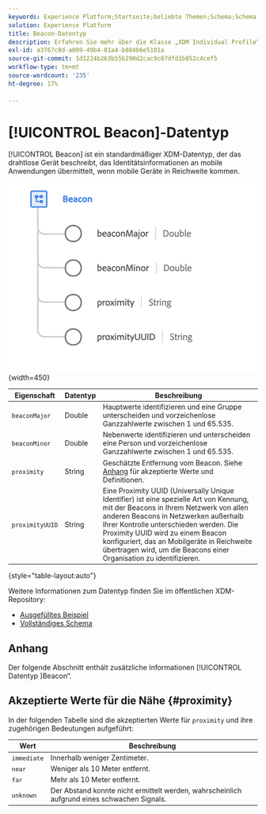 ```yaml
---
keywords: Experience Platform;Startseite;beliebte Themen;Schema;Schema;XDM;Felder;Schemata;Schemata;Beacon;Interaktionsdetails;Datentyp;Datentyp;Datentyp;
solution: Experience Platform
title: Beacon-Datentyp
description: Erfahren Sie mehr über die Klasse „XDM Individual Profile“.
exl-id: a3767c8d-a009-49b4-81a4-b084b6e5101a
source-git-commit: 1d1224b263b55b290d2cac9c07dfd1b852c4cef5
workflow-type: tm+mt
source-wordcount: '235'
ht-degree: 17%

---
```


# [!UICONTROL Beacon]-Datentyp

[!UICONTROL Beacon] ist ein standardmäßiger XDM-Datentyp, der das drahtlose Gerät beschreibt, das Identitätsinformationen an mobile Anwendungen übermittelt, wenn mobile Geräte in Reichweite kommen.

![](../images/data-types/beacon.png){width=450}

| Eigenschaft | Datentyp | Beschreibung |
| --- | --- | --- |
| `beaconMajor` | Double | Hauptwerte identifizieren und eine Gruppe unterscheiden und vorzeichenlose Ganzzahlwerte zwischen 1 und 65.535. |
| `beaconMinor` | Double | Nebenwerte identifizieren und unterscheiden eine Person und vorzeichenlose Ganzzahlwerte zwischen 1 und 65.535. |
| `proximity` | String | Geschätzte Entfernung vom Beacon. Siehe [Anhang](#proximity) für akzeptierte Werte und Definitionen. |
| `proximityUUID` | String | Eine Proximity UUID (Universally Unique Identifier) ist eine spezielle Art von Kennung, mit der Beacons in Ihrem Netzwerk von allen anderen Beacons in Netzwerken außerhalb Ihrer Kontrolle unterschieden werden. Die Proximity UUID wird zu einem Beacon konfiguriert, das an Mobilgeräte in Reichweite übertragen wird, um die Beacons einer Organisation zu identifizieren. |

{style="table-layout:auto"}

Weitere Informationen zum Datentyp finden Sie im öffentlichen XDM-Repository:

* [Ausgefülltes Beispiel](https://github.com/adobe/xdm/blob/master/components/datatypes/deprecated/beacon-interaction-details.example.1.json)
* [Vollständiges Schema](https://github.com/adobe/xdm/blob/master/components/datatypes/deprecated/beacon-interaction-details.schema.json)

## Anhang

Der folgende Abschnitt enthält zusätzliche Informationen [!UICONTROL  Datentyp ]Beacon“.

## Akzeptierte Werte für die Nähe {#proximity}

In der folgenden Tabelle sind die akzeptierten Werte für `proximity` und ihre zugehörigen Bedeutungen aufgeführt:

| Wert | Beschreibung |
| --- | --- |
| `immediate` | Innerhalb weniger Zentimeter. |
| `near` | Weniger als 10 Meter entfernt. |
| `far` | Mehr als 10 Meter entfernt. |
| `unknown` | Der Abstand konnte nicht ermittelt werden, wahrscheinlich aufgrund eines schwachen Signals. |
